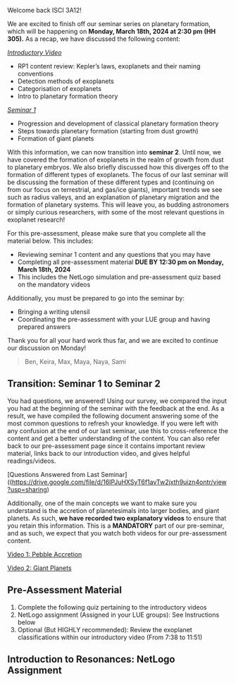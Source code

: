 Welcome back ISCI 3A12!

We are excited to finish off our seminar series on planetary formation, which will be happening on **Monday, March 18th, 2024 at 2:30 pm (HH 305).** As a recap, we have discussed the following content: 

 [*Introductory Video*](https://www.macvideo.ca/media/LUE+Planets+Group+Introduction+Video/1_dyv3mf3x)
- RP1 content review: Kepler’s laws, exoplanets and their naming conventions
- Detection methods of exoplanets
- Categorisation of exoplanets
- Intro to planetary formation theory

[*Seminar 1*](https://samibabbar.github.io/luegroupplanets/)
- Progression and development of classical planetary formation theory
- Steps towards planetary formation (starting from dust growth)
- Formation of giant planets

With this information, we can now transition into **seminar 2**. Until now, we have covered the formation of exoplanets in the realm of growth from dust to planetary embryos. We also briefly discussed how this diverges off to the formation of different types of exoplanets. The focus of our last seminar will be discussing the formation of these different types and (continuing on from our focus on terrestrial, and gas/ice giants), important trends we see such as radius valleys, and an explanation of planetary migration and the formation of planetary systems. This will leave you, as budding astronomers or simply curious researchers, with some of the most relevant questions in exoplanet research!

For this pre-assessment, please make sure that you complete all the material below. This includes:
- Reviewing seminar 1 content and any questions that you may have
- Completing all pre-assessment material **DUE BY 12:30 pm on Monday, March 18th, 2024**
- This includes the NetLogo simulation and pre-assessment quiz based on the mandatory videos

Additionally, you must be prepared to go into the seminar by:
- Bringing a writing utensil
- Coordinating the pre-assessment with your LUE group and having prepared answers

Thank you for all your hard work thus far, and we are excited to continue our discussion on Monday!

> Ben, Keira, Max, Maya, Naya, Sami

## Transition: Seminar 1 to Seminar 2

You had questions, we answered! Using our survey, we compared the input you had at the beginning of the seminar with the feedback at the end. As a result, we have compiled the following document answering some of the most common questions to refresh your knowledge. If you were left with any confusion at the end of our last seminar, use this to cross-reference the content and get a better understanding of the content. You can also refer back to our pre-assessment page since it contains important review material, links back to our introduction video, and gives helpful readings/videos.

[Questions Answered from Last Seminar]((https://drive.google.com/file/d/16IPJuHXSyT6f1avTw2jxth9uizn4ontr/view?usp=sharing)

Additionally, one of the main concepts we want to make sure you understand is the accretion of planetesimals into larger bodies, and giant planets. As such, **we have recorded two explanatory videos** to ensure that you retain this information. This is a **MANDATORY** part of our pre-seminar, and as such, we expect that you watch both videos for our pre-assessment content. 

[Video 1: Pebble Accretion](https://drive.google.com/file/d/1GwvfK7t266neCJuLUy2Kvr96wk6vJUdW/view?usp=sharing)

[Video 2: Giant Planets](https://drive.google.com/file/d/1VHWoDg31966nFL3cYWT0iK7bSJ3kic7s/view?usp=sharing)
 
## Pre-Assessment Material
1. Complete the following quiz pertaining to the introductory videos
2. NetLogo assignment (Assigned in your LUE groups): See Instructions below
4. Optional (But HIGHLY recommended): Review the exoplanet classifications within our introductory video (From 7:38 to 11:51)

## Introduction to Resonances: NetLogo Assignment
